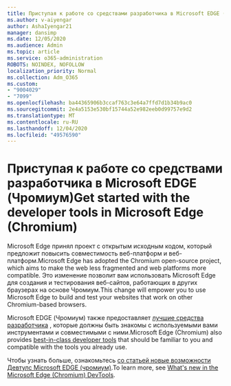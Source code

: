 ```yaml
---
title: Приступая к работе со средствами разработчика в Microsoft EDGE (Чромиум)
ms.author: v-aiyengar
author: AshaIyengar21
manager: dansimp
ms.date: 12/05/2020
ms.audience: Admin
ms.topic: article
ms.service: o365-administration
ROBOTS: NOINDEX, NOFOLLOW
localization_priority: Normal
ms.collection: Adm_O365
ms.custom:
- "9004029"
- "7099"
ms.openlocfilehash: ba44365906b3ccaf763c3e64a7ffd7d1b34b9ac0
ms.sourcegitcommit: 2e4a5153e530bf15744a52e982eeb0d99757e9d2
ms.translationtype: MT
ms.contentlocale: ru-RU
ms.lasthandoff: 12/04/2020
ms.locfileid: "49576590"
---
```

# <a name="get-started-with-the-developer-tools-in-microsoft-edge-chromium"></a><span data-ttu-id="8aede-102">Приступая к работе со средствами разработчика в Microsoft EDGE (Чромиум)</span><span class="sxs-lookup"><span data-stu-id="8aede-102">Get started with the developer tools in Microsoft Edge (Chromium)</span></span>

<span data-ttu-id="8aede-103">Microsoft Edge принял проект с открытым исходным кодом, который предложит повысить совместимость веб-платформ и веб-платформ.</span><span class="sxs-lookup"><span data-stu-id="8aede-103">Microsoft Edge has adopted the Chromium open-source project, which aims to make the web less fragmented and web platforms more compatible.</span></span> <span data-ttu-id="8aede-104">Это изменение позволит вам использовать Microsoft Edge для создания и тестирования веб-сайтов, работающих в других браузерах на основе Чромиум.</span><span class="sxs-lookup"><span data-stu-id="8aede-104">This change will empower you to use Microsoft Edge to build and test your websites that work on other Chromium-based browsers.</span></span>

<span data-ttu-id="8aede-105">Microsoft EDGE (Чромиум) также предоставляет [лучшие средства разработчика](https://go.microsoft.com/fwlink/?linkid=2134941) , которые должны быть знакомы с используемыми вами инструментами и совместимыми с ними.</span><span class="sxs-lookup"><span data-stu-id="8aede-105">Microsoft Edge (Chromium) also provides [best-in-class developer tools](https://go.microsoft.com/fwlink/?linkid=2134941) that should be familiar to you and compatible with the tools you already use.</span></span>

<span data-ttu-id="8aede-106">Чтобы узнать больше, ознакомьтесь [со статьей новые возможности Девтулс Microsoft EDGE (чромиум)](https://go.microsoft.com/fwlink/?linkid=2135020).</span><span class="sxs-lookup"><span data-stu-id="8aede-106">To learn more, see [What's new in the Microsoft Edge (Chromium) DevTools](https://go.microsoft.com/fwlink/?linkid=2135020).</span></span>